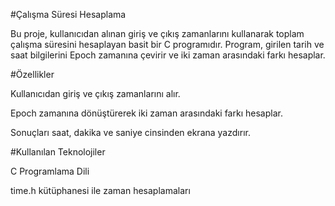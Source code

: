 #Çalışma Süresi Hesaplama

Bu proje, kullanıcıdan alınan giriş ve çıkış zamanlarını kullanarak toplam çalışma süresini hesaplayan basit bir C programıdır. Program, girilen tarih ve saat bilgilerini Epoch zamanına çevirir ve iki zaman
arasındaki farkı hesaplar.

 #Özellikler

Kullanıcıdan giriş ve çıkış zamanlarını alır.

Epoch zamanına dönüştürerek iki zaman arasındaki farkı hesaplar.

Sonuçları saat, dakika ve saniye cinsinden ekrana yazdırır.

 #Kullanılan Teknolojiler

C Programlama Dili

time.h kütüphanesi ile zaman hesaplamaları
